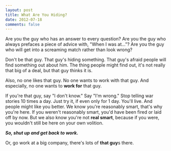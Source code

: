 ```yaml
---
layout: post
title: What Are You Hiding?
date: 2012-07-18
comments: false
---
```


Are you the guy who has an answer to every question?  Are you the guy who always
prefaces a piece of advice with, "When I was at..."?  Are you the guy who will
get into a screaming match rather than look wrong?

Don't be that guy.  That guy's hiding something.  That guy's afraid people will
find something out about him.  The thing people might find out, it's not really
that big of a deal, but that guy thinks it is.

Also, no one likes that guy.  No one wants to work with that guy.  And especially, no
one wants to **work for** that guy.

If you're that guy, say "I don't know."  Say "I'm wrong."  Stop telling war stories 10 times a day.
Just try it, if even only for 1 day.  You'll live.  And people might like you
better.  We know you're reasonably smart, that's why you're here.
If you weren't reasonably smart, you'd
have been fired or laid off by now.  But we also know you're not **real smart**,
because if you were, you wouldn't still be here on your own volition.

***So, shut up and get back to work.***

Or, go work at a big company, there's lots of **that guy**s there.

